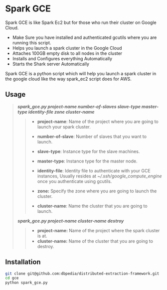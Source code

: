 Spark GCE
=========

Spark GCE is like Spark Ec2 but for those who run their cluster on Google Cloud.

  - Make Sure you have installed and authenticated gcutils where you are running this script.
  - Helps you launch a spark cluster in the Google Cloud
  - Attaches 100GB empty disk to all nodes in the cluster
  - Installs and Configures everything Automatically
  - Starts the Shark server Automatically

Spark GCE is a python script which will help you launch a spark cluster in the google cloud like the way spark_ec2 script does for AWS.

Usage
-----

> ***spark_gce.py project-name number-of-slaves slave-type master-type identity-file zone cluster-name***
>
>>
>> - **project-name**: Name of the project where you are going to launch your spark cluster.
>>
>> - **number-of-slave**: Number of slaves that you want to launch.
>>
>> - **slave-type**: Instance type for the slave machines.
>>
>> - **master-type**: Instance type for the master node.
>>
>> - **identity-file**: Identity file to authenticate with your GCE instances, Usually resides at *~/.ssh/google_compute_engine* once you authenticate using gcutils.
>>
>> - **zone:** Specify the zone where you are going to launch the cluster.
>>
>> - **cluster-name**: Name the cluster that you are going to launch.
>>
>
> ***spark_gce.py project-name cluster-name destroy***
>
>> - **project-name:** Name of the project where the spark cluster is at.
>> - **cluster-name:** Name of the cluster that you are going to destroy.


Installation
--------------

```sh
git clone git@github.com:dbpedia/distributed-extraction-framework.git
cd gce
python spark_gce.py
```